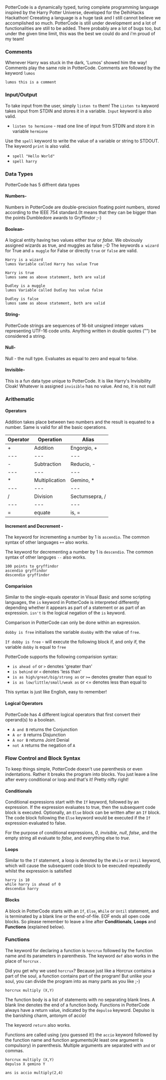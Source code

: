 PotterCode is a dynamically typed, turing complete programming language inspired by the Harry Potter Universe, developed for the DelhiHacks Hackathon! Creeating a language is a huge task and I still cannot believe we accomplished so much. 
PotterCode is still under development and a lot of functionalities are still to be added. There probably are a lot of bugs too, but under the given time limit, this was the best we could do and i'm proud of my team!



### Comments

Whenever Harry was stuck in the dark, 'Lumos' showed him the way! Comments play the same role in PotterCode. Comments are followed by the keyword `lumos`

`lumos this is a comment`

### Input/Output
To take input from the user, simply `listen to` them! The `Listen to` keyword takes input from STDIN and stores it in a variable. `Input` keyword is also valid. 

* `listen to hermione` - read one line of input from STDIN and store it in variable `hermione`

Use the `spell` keyword to write the value of a variable or string to STDOUT. The keyword `print` is also valid.

* `spell "Hello World"`
* `spell harry`


### Data Types

PotterCode has 5 diffrent data types
 #### Numbers-
Numbers in PotterCode are double-precision floating point numbers, stored according to the IEEE 754 standard.(It means that they can be bigger than the points Dumbledore awards to Gryffindor ;-)
 #### Boolean-
A logical entity having two values either _true_ or _false_. We obviously assigned wizards as true, and muggles as false ;-D The keywords `a wizard` for True and `a muggle` for False or directly `true` or `false` are valid.

`Harry is a wizard` <br> `lumos Variable called Harry has value True`

`Harry is true`        <br>     `lumos same as above statement, both are valid`

`Dudley is a muggle` <br>        `lumos Variable called Dudley has value false`

`Dudley is false` <br>          `lumos same as above statement, both are valid`

 #### String-
PotterCode strings are sequences of 16-bit unsigned integer values representing UTF-16 code units. Anything written in double quotes ("") be considered a string.

#### Null-
Null - the null type. Evaluates as equal to zero and equal to false. 

 #### Invisible-
This is a fun data type unique to PotterCode. It is like Harry's Invisibility Cloak! Whatever is assigned `invisible` has no value. And no, it is not null!

### Arithematic

#### Operators
Addition takes place between two numbers and the result is equated to a number. Same is valid for all the basic operations.

| Operator | Operation | Alias |
| --- | ---| ---|
| + | Addition | Engorgio, +|
| --- | ---| ---|
| - | Subtraction | Reducio, -|
| --- | ---| ---|
| * | Multiplication | Gemino, *|
| --- | ---| ---|
| / | Division | Sectumsepra, /|
| --- | ---| ---|
| = | equate | is, =|

#### Increment and Decrement -
The keyword for incrementing a number by 1 is `ascendio`. The common syntax of other languages `++` also works.

The keyword for decrementing a number by 1 is `descendio`. The common syntax of other languges `--` also works.

`100 points to gryffindor` <br> `ascendio gryffindor` <br> `descendio gryffindor`

#### Comparision
Similar to the single-equals operator in Visual Basic and some scripting languages, the `is` keyword in PotterCode is interpreted differently depending whether it appears as part of a statement or as part of an expression. `isn't` is the logical negation of the `is` keyword.

Comparison in PotterCode can only be done within an expression.

`dobby is free` initialises the variable `doobby` with the value  of `free`.

`If dobby is free` - will execute the following block if, and only if, the variable `dobby` is equal to `free`

PotterCode supports the following comparision syntax:

* `is ahead of` or `>` denotes 'greater than'
* `is behind` or `<` denotes 'less than'
* `is as high/great/big/strong as` or `>=` denotes greater than equal to
* `is as low/little/small/weak as` or <= denotes less than equal to

This syntax is just like English, easy to remember!

#### Logical Operators
PotterCode has 4 different logical operators that first convert their operand(s) to a boolean.

* `A and B` returns the Conjunction
* `A or B` returns Disjunction
* `A nor B` returns Joint Denial
* `not A` returns the negation of `A`


### Flow Control and Block Syntax

To keep things simple, PotterCode doesn't use parenthesis or even indentations. Rather it breaks the program into blocks. You just leave a line after every conditional or loop and that's it! Pretty nifty right! 

#### Conditionals
Conditional expressions start with the `If` keyword, followed by an expression. If the expression evaluates to true, then the subsequent code block is executed. Optionally, an `Else` block can be written after an `If` block. The code block following the `Else` keyword would be executed if the `If` expression evaluated to false.

For the purpose of conditional expressions, _0_, _invisible_, _null_, _false_, and the empty string all evaluate to _false_, and everything else to _true_.

#### Loops
Similar to the `If` statement, a loop is denoted by the `While` or `Until` keyword, which will cause the subsequent code block to be executed repeatedly whilst the expression is satisfied

 `harry is 10` <br>
 `while harry is ahead of 0`<br>
`descendio harry`

#### Blocks
A block in PotterCode starts with an `If`, `Else`, `While` or `Until` statement, and is terminated by a blank line or the end-of-file. EOF ends all open code blocks. So please remember to leave a line after **Conditionals**, **Loops** and **Functions** (explained below).

### Functions
The keyword for declaring a function is `horcrux` followed by the function name and its parameters in parenthesis. The keyword `def` also works in the place of `horcrux` .

Did you get why we used `horcrux`? Because just like a Horcrux contains a part of the soul, a function contains part of the program! But unlike your soul, you can divide the program into as many parts as you like ;-) 

`horcrux multiply (X,Y)`

The function body is a list of statements with no separating blank lines. A blank line denotes the end of a function body. Functions in PotterCode always have a return value, indicated by the `depulso` keyword. Depulso is the banishing charm, antonym of accio!

The keyword `return` also works.

Functions are called using (you guessed it!) the `accio` keyword followed by the function name and function arguments(At least one argument is compulsory) in parenthesis. Multiple arguments are separated with `and` or commas.

`horcrux multiply (X,Y)` <br>
`depulso X gemino Y` <br>
` ` <br>
`ans is accio multiply(2,4)`
<br>



